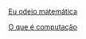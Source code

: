 [Eu odeio matemática](https://joaoepj.github.io/eu-odeio-matematica)

[O que é computação](https://joaoepj.github.io/o-que-e-computacao)